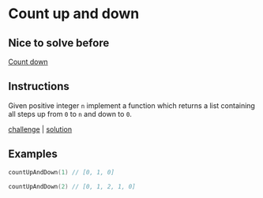 # Count up and down

## Nice to solve before

[Count down](../countdown/readme.md)

## Instructions

Given positive integer `n` implement a function which returns a list containing all steps up from `0` to `n` and down to
`0`.

[challenge](challenge.kt) | [solution](solution.kt)

## Examples

```kotlin
countUpAndDown(1) // [0, 1, 0]

countUpAndDown(2) // [0, 1, 2, 1, 0]
```

